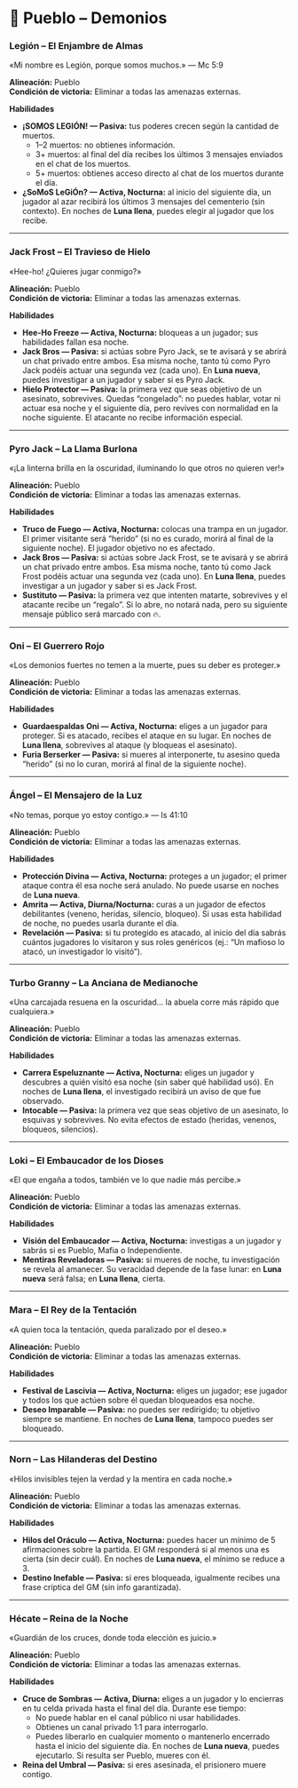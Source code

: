 # 📜 Pueblo – Demonios

### Legión – El Enjambre de Almas
«Mi nombre es Legión, porque somos muchos.» — Mc 5:9

**Alineación:** Pueblo  
**Condición de victoria:** Eliminar a todas las amenazas externas.  

**Habilidades**  
- **¡SOMOS LEGIÓN! — Pasiva:** tus poderes crecen según la cantidad de muertos.  
  - 1–2 muertos: no obtienes información.  
  - 3+ muertos: al final del día recibes los últimos 3 mensajes enviados en el chat de los muertos.  
  - 5+ muertos: obtienes acceso directo al chat de los muertos durante el día.  
- **¿SoMoS LeGiÓn? — Activa, Nocturna:** al inicio del siguiente día, un jugador al azar recibirá los últimos 3 mensajes del cementerio (sin contexto). En noches de **Luna llena**, puedes elegir al jugador que los recibe.  

---

### Jack Frost – El Travieso de Hielo
«Hee-ho! ¿Quieres jugar conmigo?»  

**Alineación:** Pueblo  
**Condición de victoria:** Eliminar a todas las amenazas externas.  

**Habilidades**  
- **Hee-Ho Freeze — Activa, Nocturna:** bloqueas a un jugador; sus habilidades fallan esa noche.  
- **Jack Bros — Pasiva:** si actúas sobre Pyro Jack, se te avisará y se abrirá un chat privado entre ambos. Esa misma noche, tanto tú como Pyro Jack podéis actuar una segunda vez (cada uno). En **Luna nueva**, puedes investigar a un jugador y saber si es Pyro Jack.  
- **Hielo Protector — Pasiva:** la primera vez que seas objetivo de un asesinato, sobrevives. Quedas “congelado”: no puedes hablar, votar ni actuar esa noche y el siguiente día, pero revives con normalidad en la noche siguiente. El atacante no recibe información especial.  

---

### Pyro Jack – La Llama Burlona
«¡La linterna brilla en la oscuridad, iluminando lo que otros no quieren ver!»  

**Alineación:** Pueblo  
**Condición de victoria:** Eliminar a todas las amenazas externas.  

**Habilidades**  
- **Truco de Fuego — Activa, Nocturna:** colocas una trampa en un jugador. El primer visitante será “herido” (si no es curado, morirá al final de la siguiente noche). El jugador objetivo no es afectado.  
- **Jack Bros — Pasiva:** si actúas sobre Jack Frost, se te avisará y se abrirá un chat privado entre ambos. Esa misma noche, tanto tú como Jack Frost podéis actuar una segunda vez (cada uno). En **Luna llena**, puedes investigar a un jugador y saber si es Jack Frost.  
- **Sustituto — Pasiva:** la primera vez que intenten matarte, sobrevives y el atacante recibe un “regalo”. Si lo abre, no notará nada, pero su siguiente mensaje público será marcado con 🔥.  

---

### Oni – El Guerrero Rojo
«Los demonios fuertes no temen a la muerte, pues su deber es proteger.»  

**Alineación:** Pueblo  
**Condición de victoria:** Eliminar a todas las amenazas externas.  

**Habilidades**  
- **Guardaespaldas Oni — Activa, Nocturna:** eliges a un jugador para proteger. Si es atacado, recibes el ataque en su lugar. En noches de **Luna llena**, sobrevives al ataque (y bloqueas el asesinato).  
- **Furia Berserker — Pasiva:** si mueres al interponerte, tu asesino queda “herido” (si no lo curan, morirá al final de la siguiente noche).  

---

### Ángel – El Mensajero de la Luz
«No temas, porque yo estoy contigo.» — Is 41:10  

**Alineación:** Pueblo  
**Condición de victoria:** Eliminar a todas las amenazas externas.  

**Habilidades**  
- **Protección Divina — Activa, Nocturna:** proteges a un jugador; el primer ataque contra él esa noche será anulado. No puede usarse en noches de **Luna nueva**.  
- **Amrita — Activa, Diurna/Nocturna:** curas a un jugador de efectos debilitantes (veneno, heridas, silencio, bloqueo). Si usas esta habilidad de noche, no puedes usarla durante el día.  
- **Revelación — Pasiva:** si tu protegido es atacado, al inicio del día sabrás cuántos jugadores lo visitaron y sus roles genéricos (ej.: “Un mafioso lo atacó, un investigador lo visitó”).  

---

### Turbo Granny – La Anciana de Medianoche
«Una carcajada resuena en la oscuridad… la abuela corre más rápido que cualquiera.»  

**Alineación:** Pueblo  
**Condición de victoria:** Eliminar a todas las amenazas externas.  

**Habilidades**  
- **Carrera Espeluznante — Activa, Nocturna:** eliges un jugador y descubres a quién visitó esa noche (sin saber qué habilidad usó). En noches de **Luna llena**, el investigado recibirá un aviso de que fue observado.  
- **Intocable — Pasiva:** la primera vez que seas objetivo de un asesinato, lo esquivas y sobrevives. No evita efectos de estado (heridas, venenos, bloqueos, silencios).  

---

### Loki – El Embaucador de los Dioses
«El que engaña a todos, también ve lo que nadie más percibe.»  

**Alineación:** Pueblo  
**Condición de victoria:** Eliminar a todas las amenazas externas.  

**Habilidades**  
- **Visión del Embaucador — Activa, Nocturna:** investigas a un jugador y sabrás si es Pueblo, Mafia o Independiente.  
- **Mentiras Reveladoras — Pasiva:** si mueres de noche, tu investigación se revela al amanecer. Su veracidad depende de la fase lunar: en **Luna nueva** será falsa; en **Luna llena**, cierta.  

---

### Mara – El Rey de la Tentación
«A quien toca la tentación, queda paralizado por el deseo.»  

**Alineación:** Pueblo  
**Condición de victoria:** Eliminar a todas las amenazas externas.  

**Habilidades**  
- **Festival de Lascivia — Activa, Nocturna:** eliges un jugador; ese jugador y todos los que actúen sobre él quedan bloqueados esa noche.  
- **Deseo Imparable — Pasiva:** no puedes ser redirigido; tu objetivo siempre se mantiene. En noches de **Luna llena**, tampoco puedes ser bloqueado.  

---

### Norn – Las Hilanderas del Destino
«Hilos invisibles tejen la verdad y la mentira en cada noche.»  

**Alineación:** Pueblo  
**Condición de victoria:** Eliminar a todas las amenazas externas.  

**Habilidades**  
- **Hilos del Oráculo — Activa, Nocturna:** puedes hacer un mínimo de 5 afirmaciones sobre la partida. El GM responderá si al menos una es cierta (sin decir cuál). En noches de **Luna nueva**, el mínimo se reduce a 3.  
- **Destino Inefable — Pasiva:** si eres bloqueada, igualmente recibes una frase críptica del GM (sin info garantizada).  

---

### Hécate – Reina de la Noche
«Guardián de los cruces, donde toda elección es juicio.»  

**Alineación:** Pueblo  
**Condición de victoria:** Eliminar a todas las amenazas externas.  

**Habilidades**  
- **Cruce de Sombras — Activa, Diurna:** eliges a un jugador y lo encierras en tu celda privada hasta el final del día. Durante ese tiempo:  
  - No puede hablar en el canal público ni usar habilidades.  
  - Obtienes un canal privado 1:1 para interrogarlo.  
  - Puedes liberarlo en cualquier momento o mantenerlo encerrado hasta el inicio del siguiente día. En noches de **Luna nueva**, puedes ejecutarlo. Si resulta ser Pueblo, mueres con él.  
- **Reina del Umbral — Pasiva:** si eres asesinada, el prisionero muere contigo.  

